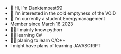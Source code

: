- 👋 Hi, I’m Danktempest69
- 👀 I’m interested in the cold emptyness of the VOID
- 🌱 I’m currently a student Energymanagement
- Member since March 16 2023
- 🧑‍💻 I mainly know python
- 🧑‍💻 learning C#
- 🧑‍💻 planing to learn C/C++
- I might have plans of learning JAVASCRIPT

<!---
Miel-Villyn/Miel-Villyn is a ✨ special ✨ repository because its `README.md` (this file) appears on your GitHub profile.
You can click the Preview link to take a look at your changes.
--->
